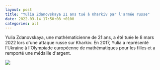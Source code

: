 ```yaml
---
layout: post
title: "Yulia Zdanovskaya 21 ans tué à Kharkiv par l'armée russe"
date: 2022-03-14 17:50:08 +0100
categories: all
---
```

<!--translate-->
Yulia Zdanovskaya, une mathématicienne de 21 ans, a été tuée le 8 mars 2022 lors d'une attaque russe sur Kharkiv. En 2017, Yulia a représenté l'Ukraine à l'Olympiade européenne de mathématiques pour les filles et a remporté une médaille d'argent.
<!--endtranslate-->

<img src="{{ site.baseurl }}/assets/images/8.png">
